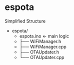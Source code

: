 # espota

Simplified Structure
- espota/
    - espota.ino        ← main logic
    - ├── WiFiManager.h
    - ├── WiFiManager.cpp
    - ├── OTAUpdater.h
    - └── OTAUpdater.cpp

